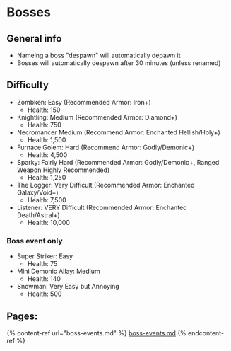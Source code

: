 # Bosses

## General info

* Nameing a boss "despawn" will automatically depawn it
* Bosses will automatically despawn after 30 minutes (unless renamed)&#x20;

## Difficulty

* Zombken: Easy (Recommended Armor: Iron+)
  * Health: 150
* Knightling: Medium (Recommended Armor: Diamond+)
  * Health: 750
* Necromancer Medium (Recommend Armor: Enchanted Hellish/Holy+)
  * Health: 1,500
* Furnace Golem: Hard (Recommend Armor: Godly/Demonic+)
  * Health: 4,500
* Sparky: Fairly Hard (Recommended Armor: Godly/Demonic+, Ranged Weapon Highly Recommended)
  * Health: 1,250
* The Logger: Very Difficult (Recommended Armor: Enchanted Galaxy/Void+)
  * Health: 7,500
* Listener: VERY Difficult (Recommended Armor: Enchanted Death/Astral+)
  * Health: 10,000

### Boss event only

* Super Striker: Easy
  * Health: 75
* Mini Demonic Allay: Medium
  * Health: 140
* Snowman: Very Easy but Annoying
  * Health: 500

## Pages:

{% content-ref url="boss-events.md" %}
[boss-events.md](boss-events.md)
{% endcontent-ref %}
